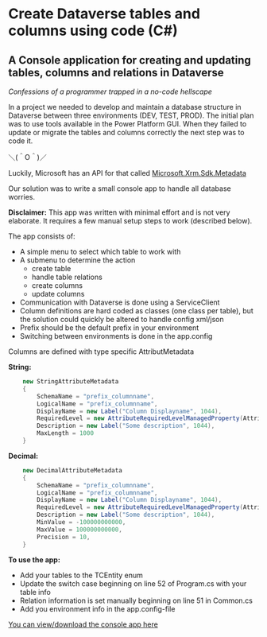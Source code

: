 # Create Dataverse tables and columns using code (C#)

## A Console application for creating and updating tables, columns and relations in Dataverse

*Confessions of a programmer trapped in a no-code hellscape*

In a project we needed to develop and maintain a database structure in Dataverse between three environments (DEV, TEST, PROD). The initial plan was to use tools available in the Power Platform GUI. When they failed to update or migrate the tables and columns correctly the next step was to code it.

＼(＾O＾)／

Luckily, Microsoft has an API for that called [Microsoft.Xrm.Sdk.Metadata](https://learn.microsoft.com/en-us/dotnet/api/microsoft.xrm.sdk.metadata?view=dataverse-sdk-latest)

Our solution was to write a small console app to handle all database worries.

**Disclaimer:** This app was written with minimal effort and is not very elaborate. It requires a few manual setup steps to work (described below).

The app consists of:

* A simple menu to select which table to work with
* A submenu to determine the action
  * create table
  * handle table relations
  * create columns
  * update columns
* Communication with Dataverse is done using a ServiceClient
* Column definitions are hard coded as classes (one class per table), but the solution could quickly be altered to handle config xml/json
* Prefix should be the default prefix in your environment
* Switching between environments is done in the app.config

Columns are defined with type specific AttributMetadata

**String:**

```csharp
    new StringAttributeMetadata
    {
        SchemaName = "prefix_columnname",
        LogicalName = "prefix_columnname",
        DisplayName = new Label("Column Displayname", 1044),
        RequiredLevel = new AttributeRequiredLevelManagedProperty(AttributeRequiredLevel.None),
        Description = new Label("Some description", 1044),
        MaxLength = 1000
    }
```

**Decimal:**

```csharp
    new DecimalAttributeMetadata
    {
        SchemaName = "prefix_columnname",
        LogicalName = "prefix_columnname",
        DisplayName = new Label("Column Displayname", 1044),
        RequiredLevel = new AttributeRequiredLevelManagedProperty(AttributeRequiredLevel.None),
        Description = new Label("Some description", 1044),
        MinValue = -100000000000,
        MaxValue = 100000000000,
        Precision = 10,
    }
```

**To use the app:**

* Add your tables to the TCEntity enum
* Update the switch case beginning on line 52 of Program.cs with your table info
* Relation information is set manually beginning on line 51 in Common.cs
* Add you environment info in the app.config-file

<a href="https://github.com/PointTaken/knowledge-sharing/tree/main/Code%20samples/CSharp-Dataverse-Create%20tables%20and%20columns%20using%20code/console-app" target='_blank'>You can view/download the console app here</a>
